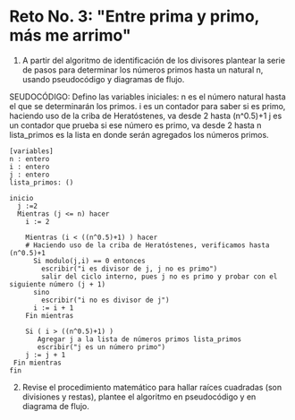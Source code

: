 # Reto No. 3: "Entre prima y primo, más me arrimo"
1. A partir del algoritmo de identificación de los divisores plantear la serie de pasos para determinar los números primos hasta un natural n, usando pseudocódigo y diagramas de flujo.

SEUDOCÓDIGO: 
Defino las variables iniciales:
  n es el número natural hasta el que se determinarán los primos.
  i es un contador para saber si es primo, haciendo uso de la criba de Heratóstenes, va desde 2 hasta (n^0.5)+1
  j es un contador que prueba si ese número es primo, va desde 2 hasta n
  lista_primos es la lista en donde serán agregados los números primos.

```pseudocode
[variables]
n : entero    
i : entero    
j : entero
lista_primos: ()  

inicio
  j :=2
  Mientras (j <= n) hacer
    i := 2

    Mientras (i < ((n^0.5)+1) ) hacer
    # Haciendo uso de la criba de Heratóstenes, verificamos hasta (n^0.5)+1
      Si modulo(j,i) == 0 entonces
        escribir("i es divisor de j, j no es primo")
        salir del ciclo interno, pues j no es primo y probar con el siguiente número (j + 1) 
      sino
        escribir("i no es divisor de j")
      i := i + 1
    Fin mientras

    Si ( i > ((n^0.5)+1) )
       Agregar j a la lista de números primos lista_primos
       escribir("j es un número primo")
    j := j + 1
 Fin mientras
fin
```




2. Revise el procedimiento matemático para hallar raíces cuadradas (son divisiones y restas), plantee el algoritmo en pseudocódigo y en diagrama de flujo.


